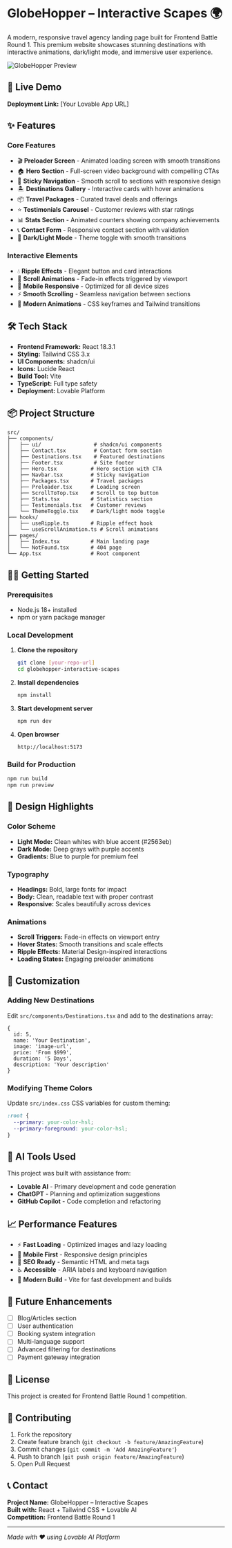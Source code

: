 
# GlobeHopper – Interactive Scapes 🌍

A modern, responsive travel agency landing page built for Frontend Battle Round 1. This premium website showcases stunning destinations with interactive animations, dark/light mode, and immersive user experience.

![GlobeHopper Preview](https://images.unsplash.com/photo-1469474968028-56623f02e42e?q=80&w=1200&auto=format&fit=crop)

## 🚀 Live Demo

**Deployment Link:** [Your Lovable App URL]

## ✨ Features

### Core Features
- 🎬 **Preloader Screen** - Animated loading screen with smooth transitions
- 🏠 **Hero Section** - Full-screen video background with compelling CTAs
- 🧭 **Sticky Navigation** - Smooth scroll to sections with responsive design
- 🏝️ **Destinations Gallery** - Interactive cards with hover animations
- 📦 **Travel Packages** - Curated travel deals and offerings
- ⭐ **Testimonials Carousel** - Customer reviews with star ratings
- 📊 **Stats Section** - Animated counters showing company achievements
- 📞 **Contact Form** - Responsive contact section with validation
- 🌙 **Dark/Light Mode** - Theme toggle with smooth transitions

### Interactive Elements
- 💧 **Ripple Effects** - Elegant button and card interactions
- 🎯 **Scroll Animations** - Fade-in effects triggered by viewport
- 📱 **Mobile Responsive** - Optimized for all device sizes
- ⚡ **Smooth Scrolling** - Seamless navigation between sections
- 🎨 **Modern Animations** - CSS keyframes and Tailwind transitions

## 🛠️ Tech Stack

- **Frontend Framework:** React 18.3.1
- **Styling:** Tailwind CSS 3.x
- **UI Components:** shadcn/ui
- **Icons:** Lucide React
- **Build Tool:** Vite
- **TypeScript:** Full type safety
- **Deployment:** Lovable Platform

## 📦 Project Structure

```
src/
├── components/
│   ├── ui/                 # shadcn/ui components
│   ├── Contact.tsx         # Contact form section
│   ├── Destinations.tsx    # Featured destinations
│   ├── Footer.tsx          # Site footer
│   ├── Hero.tsx           # Hero section with CTA
│   ├── Navbar.tsx         # Sticky navigation
│   ├── Packages.tsx       # Travel packages
│   ├── Preloader.tsx      # Loading screen
│   ├── ScrollToTop.tsx    # Scroll to top button
│   ├── Stats.tsx          # Statistics section
│   ├── Testimonials.tsx   # Customer reviews
│   └── ThemeToggle.tsx    # Dark/light mode toggle
├── hooks/
│   ├── useRipple.ts       # Ripple effect hook
│   └── useScrollAnimation.ts # Scroll animations
├── pages/
│   ├── Index.tsx          # Main landing page
│   └── NotFound.tsx       # 404 page
└── App.tsx                # Root component
```

## 🏃‍♂️ Getting Started

### Prerequisites
- Node.js 18+ installed
- npm or yarn package manager

### Local Development

1. **Clone the repository**
   ```bash
   git clone [your-repo-url]
   cd globehopper-interactive-scapes
   ```

2. **Install dependencies**
   ```bash
   npm install
   ```

3. **Start development server**
   ```bash
   npm run dev
   ```

4. **Open browser**
   ```
   http://localhost:5173
   ```

### Build for Production

```bash
npm run build
npm run preview
```

## 🎨 Design Highlights

### Color Scheme
- **Light Mode:** Clean whites with blue accent (#2563eb)
- **Dark Mode:** Deep grays with purple accents
- **Gradients:** Blue to purple for premium feel

### Typography
- **Headings:** Bold, large fonts for impact
- **Body:** Clean, readable text with proper contrast
- **Responsive:** Scales beautifully across devices

### Animations
- **Scroll Triggers:** Fade-in effects on viewport entry
- **Hover States:** Smooth transitions and scale effects
- **Ripple Effects:** Material Design-inspired interactions
- **Loading States:** Engaging preloader animations

## 🔧 Customization

### Adding New Destinations
Edit `src/components/Destinations.tsx` and add to the destinations array:

```tsx
{
  id: 5,
  name: 'Your Destination',
  image: 'image-url',
  price: 'From $999',
  duration: '5 Days',
  description: 'Your description'
}
```

### Modifying Theme Colors
Update `src/index.css` CSS variables for custom theming:

```css
:root {
  --primary: your-color-hsl;
  --primary-foreground: your-color-hsl;
}
```

## 🤖 AI Tools Used

This project was built with assistance from:
- **Lovable AI** - Primary development and code generation
- **ChatGPT** - Planning and optimization suggestions
- **GitHub Copilot** - Code completion and refactoring

## 📈 Performance Features

- ⚡ **Fast Loading** - Optimized images and lazy loading
- 📱 **Mobile First** - Responsive design principles
- 🎯 **SEO Ready** - Semantic HTML and meta tags
- ♿ **Accessible** - ARIA labels and keyboard navigation
- 🔧 **Modern Build** - Vite for fast development and builds

## 🌟 Future Enhancements

- [ ] Blog/Articles section
- [ ] User authentication
- [ ] Booking system integration
- [ ] Multi-language support
- [ ] Advanced filtering for destinations
- [ ] Payment gateway integration

## 📄 License

This project is created for Frontend Battle Round 1 competition.

## 🤝 Contributing

1. Fork the repository
2. Create feature branch (`git checkout -b feature/AmazingFeature`)
3. Commit changes (`git commit -m 'Add AmazingFeature'`)
4. Push to branch (`git push origin feature/AmazingFeature`)
5. Open Pull Request

## 📞 Contact

**Project Name:** GlobeHopper – Interactive Scapes  
**Built with:** React + Tailwind CSS + Lovable AI  
**Competition:** Frontend Battle Round 1

---

*Made with ❤️ using Lovable AI Platform*
